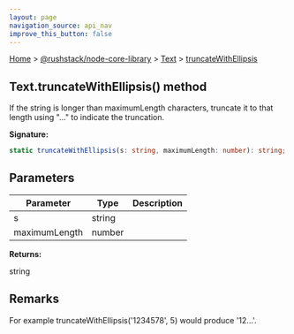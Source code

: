 ```yaml
---
layout: page
navigation_source: api_nav
improve_this_button: false
---
```



[Home](./index.md) &gt; [@rushstack/node-core-library](./node-core-library.md) &gt; [Text](./node-core-library.text.md) &gt; [truncateWithEllipsis](./node-core-library.text.truncatewithellipsis.md)

## Text.truncateWithEllipsis() method

If the string is longer than maximumLength characters, truncate it to that length using "..." to indicate the truncation.

<b>Signature:</b>

```typescript
static truncateWithEllipsis(s: string, maximumLength: number): string;
```

## Parameters

|  Parameter | Type | Description |
|  --- | --- | --- |
|  s | string |  |
|  maximumLength | number |  |

<b>Returns:</b>

string

## Remarks

For example truncateWithEllipsis('1234578', 5) would produce '12...'.
